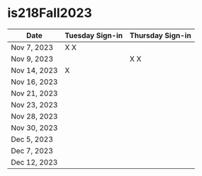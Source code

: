 # is218Fall2023
| Date       | Tuesday Sign-in | Thursday Sign-in |
|------------|-----------------|------------------|
| Nov 7, 2023|    X       X    |                 |
| Nov 9, 2023|                 |     X      X       |
| Nov 14, 2023|   X             |                  |
| Nov 16, 2023|                |                  |
| Nov 21, 2023|                |                  |
| Nov 23, 2023|                |                  |
| Nov 28, 2023|                |                  |
| Nov 30, 2023|                |                  |
| Dec 5, 2023 |                |                  |
| Dec 7, 2023 |                |                  |
| Dec 12, 2023|                |                  |
